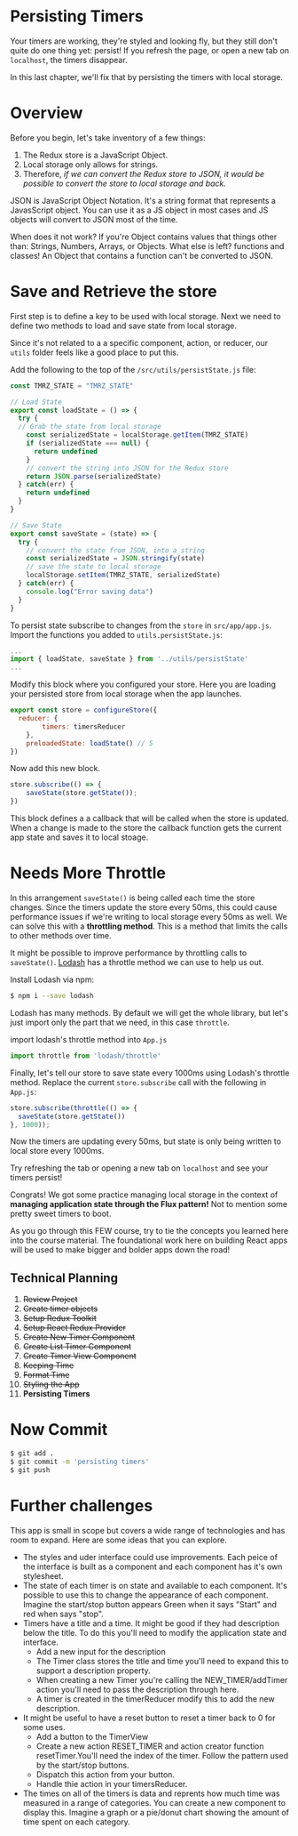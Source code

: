 # Persisting Timers

Your timers are working, they're styled and looking fly, but they still don't quite do one thing yet: persist! If you refresh the page, or open a new tab on `localhost`, the timers disappear.

In this last chapter, we'll fix that by persisting the timers with local storage.

# Overview

Before you begin, let's take inventory of a few things:

1. The Redux store is a JavaScript Object.
1. Local storage only allows for strings.
1. Therefore, _if we can convert the Redux store to JSON, it would be possible to convert the store to local storage and back._

JSON is JavaScript Object Notation. It's a string format that represents a JavasScript object. You can use it as a JS object in most cases and JS objects will convert to JSON most of the time. 

When does it not work? If you're Object contains values that things other than: Strings, Numbers, Arrays, or Objects. What else is left? functions and classes! An Object that contains a function can't be converted to JSON. 

# Save and Retrieve the store

First step is to define a key to be used with local storage. Next we need to define two methods to load and save state from local storage.

Since it's not related to a a specific component, action, or reducer, our `utils` folder feels like a good place to put this.

Add the following to the top of the `/src/utils/persistState.js` file:

```js
const TMRZ_STATE = "TMRZ_STATE"

// Load State
export const loadState = () => {
  try {
  // Grab the state from local storage
    const serializedState = localStorage.getItem(TMRZ_STATE)
    if (serializedState === null) {
      return undefined
    }
    // convert the string into JSON for the Redux store
    return JSON.parse(serializedState)
  } catch(err) {
    return undefined
  }
}

// Save State
export const saveState = (state) => {
  try {
    // convert the state from JSON, into a string
    const serializedState = JSON.stringify(state)
    // save the state to local storage
    localStorage.setItem(TMRZ_STATE, serializedState)
  } catch(err) {
    console.log("Error saving data")
  }
}

```

To persist state subscribe to changes from the `store` in `src/app/app.js`. Import the functions you added to `utils.persistState.js`:

```js
...
import { loadState, saveState } from '../utils/persistState'
...
```

Modify this block where you configured your store. Here you are loading your persisted store from local storage when the app launches. 

```js
export const store = configureStore({
  reducer: {
		timers: timersReducer
	},
	preloadedState: loadState() // 5
})
```

Now add this new block.

```js
store.subscribe(() => {
	saveState(store.getState());
})
```

This block defines a a callback that will be called when the store is updated. When a change is made to the store the callback function gets the current app state and saves it to local stoage. 

# Needs More Throttle

In this arrangement `saveState()` is being called each time the store changes. Since the timers update the store every 50ms, this could cause performance issues if we're writing to local storage every 50ms as well. We can solve this with a **throttling method**. This is a method that limits the calls to other methods over time.

It might be possible to improve performance by throttling calls to `saveState()`. [Lodash](https://lodash.com/) has a throttle method we can use to help us out.

Install Lodash via npm:

```bash
$ npm i --save lodash
```

Lodash has many methods. By default we will get the whole library, but let's just import only the part that we need, in this case `throttle`.

import lodash's throttle method into `App.js`

```js
import throttle from 'lodash/throttle'
```

Finally, let's tell our store to save state every 1000ms using Lodash's throttle method. Replace the current `store.subscribe` call with the following in `App.js`:

```js
store.subscribe(throttle(() => {
  saveState(store.getState())
}, 1000));
```

Now the timers are updating every 50ms, but state is only being written to local store every 1000ms.

Try refreshing the tab or opening a new tab on `localhost` and see your timers persist!

Congrats! We got some practice managing local storage in the context of **managing application state through the Flux pattern!** Not to mention some pretty sweet timers to boot.

As you go through this FEW course, try to tie the concepts you learned here into the course material. The foundational work here on building React apps will be used to make bigger and bolder apps down the road!

## Technical Planning

1. ~~Review Project~~
2. ~~Create timer objects~~
3. ~~Setup Redux Toolkit~~
4. ~~Setup React Redux Provider~~
5. ~~Create New Timer Component~~
6. ~~Create List Timer Component~~
7. ~~Create Timer View Component~~
8. ~~Keeping Time~~
9. ~~Format Time~~
10. ~~Styling the App~~
11. **Persisting Timers**

# Now Commit

```bash
$ git add .
$ git commit -m 'persisting timers'
$ git push
```

# Further challenges 

This app is small in scope but covers a wide range of technologies and has room to expand. Here are some ideas that you can explore. 

- The styles and uder interface could use improvements. Each peice of the interface is built as a component and each component has it's own stylesheet. 
- The state of each timer is on state and available to each component. It's possible to use this to change the appearance of each component. Imagine the start/stop button appears Green when it says "Start" and red when says "stop".
- Timers have a title and a time. It might be good if they had description below the title. To do this you'll need to modify the application state and interface. 
  - Add a new input for the description
  - The Timer class stores the title and time you'll need to expand this to support a description property. 
  - When creating a new Timer you're calling the NEW_TIMER/addTimer action you'll need to pass the description through here. 
  - A timer is created in the timerReducer modify this to add the new description. 
- It might be useful to have a reset button to reset a timer back to 0 for some uses.
  - Add a button to the TimerView
  - Create a new action RESET_TIMER and action creator function resetTimer.You'll need the index of the timer. Follow the pattern used by the start/stop buttons. 
  - Dispatch this action from your button.
  - Handle thie action in your timersReducer. 
- The times on all of the timers is data and reprents how much time was measured in a range of categories. You can create a new component to display this. Imagine a graph or a pie/donut chart showing the amount of time spent on each category. 
